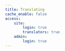 ```yaml
---
title: Translating
cache_enable: false
access:
    site:
        login: true
        translators: true
    admin:
        login: true
---
```

